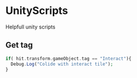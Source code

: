 # UnityScripts
Helpfull unity scripts

## Get tag 
```php
if( hit.transform.gameObject.tag == "Interact"){
  Debug.Log("Colide with interact tile");
}
```
